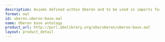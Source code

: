 ```yaml
---
description: Axioms defined within Uberon and to be used in imports for other ontologies
format: owl
id: uberon.uberon-base.owl
name: Uberon base ontology
product_url: http://purl.obolibrary.org/obo/uberon/uberon-base.owl
layout: product_detail
---
```


